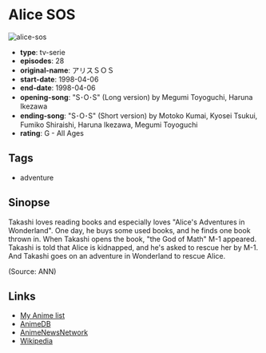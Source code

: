 # Alice SOS

![alice-sos](https://cdn.myanimelist.net/images/anime/7/24323.jpg)

-   **type**: tv-serie
-   **episodes**: 28
-   **original-name**: アリスＳＯＳ
-   **start-date**: 1998-04-06
-   **end-date**: 1998-04-06
-   **opening-song**: "S･O･S" (Long version) by Megumi Toyoguchi, Haruna Ikezawa
-   **ending-song**: "S･O･S" (Short version) by Motoko Kumai, Kyosei Tsukui, Fumiko Shiraishi, Haruna Ikezawa, Megumi Toyoguchi
-   **rating**: G - All Ages

## Tags

-   adventure

## Sinopse

Takashi loves reading books and especially loves "Alice's Adventures in Wonderland". One day, he buys some used books, and he finds one book thrown in. When Takashi opens the book, "the God of Math" M-1 appeared. Takashi is told that Alice is kidnapped, and he's asked to rescue her by M-1. And Takashi goes on an adventure in Wonderland to rescue Alice.

(Source: ANN)

## Links

-   [My Anime list](https://myanimelist.net/anime/8812/Alice_SOS)
-   [AnimeDB](http://anidb.info/perl-bin/animedb.pl?show=anime&aid=3375)
-   [AnimeNewsNetwork](http://www.animenewsnetwork.com/encyclopedia/anime.php?id=1076)
-   [Wikipedia](http://en.wikipedia.org/wiki/Alice_SOS)
